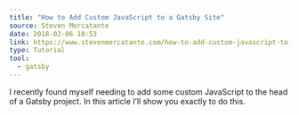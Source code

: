 ```yaml
---
title: "How to Add Custom JavaScript to a Gatsby Site"
source: Steven Mercatante
date: 2018-02-06 10:53
link: https://www.stevenmercatante.com/how-to-add-custom-javascript-to-a-gatsby-site/
type: Tutorial
tool:
  - gatsby
---
```

I recently found myself needing to add some custom JavaScript to the head of a Gatsby project. In this article I’ll show you exactly to do this.





